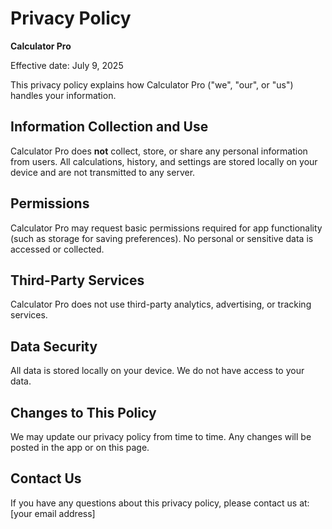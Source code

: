 # Privacy Policy

**Calculator Pro**

Effective date: July 9, 2025

This privacy policy explains how Calculator Pro ("we", "our", or "us") handles your information.

## Information Collection and Use

Calculator Pro does **not** collect, store, or share any personal information from users. All calculations, history, and settings are stored locally on your device and are not transmitted to any server.

## Permissions

Calculator Pro may request basic permissions required for app functionality (such as storage for saving preferences). No personal or sensitive data is accessed or collected.

## Third-Party Services

Calculator Pro does not use third-party analytics, advertising, or tracking services.

## Data Security

All data is stored locally on your device. We do not have access to your data.

## Changes to This Policy

We may update our privacy policy from time to time. Any changes will be posted in the app or on this page.

## Contact Us

If you have any questions about this privacy policy, please contact us at: [your email address]
